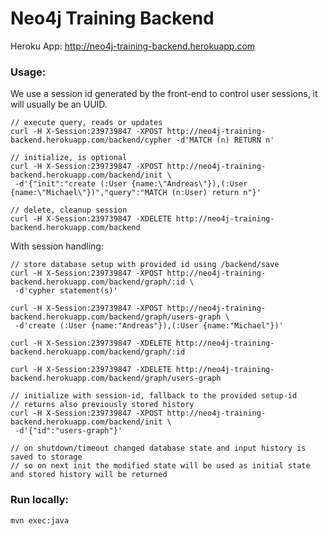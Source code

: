 # Neo4j Training Backend
    
Heroku App: http://neo4j-training-backend.herokuapp.com


### Usage:

We use a session id generated by the front-end to control user sessions, it will usually be an UUID.

````
// execute query, reads or updates
curl -H X-Session:239739847 -XPOST http://neo4j-training-backend.herokuapp.com/backend/cypher -d'MATCH (n) RETURN n'

// initialize, is optional
curl -H X-Session:239739847 -XPOST http://neo4j-training-backend.herokuapp.com/backend/init \
 -d'{"init":"create (:User {name:\"Andreas\"}),(:User {name:\"Michael\"})","query":"MATCH (n:User) return n"}'

// delete, cleanup session
curl -H X-Session:239739847 -XDELETE http://neo4j-training-backend.herokuapp.com/backend

````

With session handling:
````
// store database setup with provided id using /backend/save
curl -H X-Session:239739847 -XPOST http://neo4j-training-backend.herokuapp.com/backend/graph/:id \
 -d'cypher statement(s)'

curl -H X-Session:239739847 -XPOST http://neo4j-training-backend.herokuapp.com/backend/graph/users-graph \
 -d'create (:User {name:"Andreas"}),(:User {name:"Michael"})'

curl -H X-Session:239739847 -XDELETE http://neo4j-training-backend.herokuapp.com/backend/graph/:id

curl -H X-Session:239739847 -XDELETE http://neo4j-training-backend.herokuapp.com/backend/graph/users-graph

// initialize with session-id, fallback to the provided setup-id
// returns also previously stored history
curl -H X-Session:239739847 -XPOST http://neo4j-training-backend.herokuapp.com/backend/init \
 -d'{"id":"users-graph"}'

// on shutdown/timeout changed database state and input history is saved to storage
// so on next init the modified state will be used as initial state and stored history will be returned
````


### Run locally:

````
mvn exec:java
````
